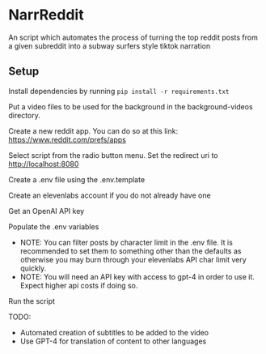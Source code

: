 # NarrReddit

An script which automates the process of turning the top reddit posts from a given subreddit into a subway surfers style tiktok narration

## Setup

Install dependencies by running `pip install -r requirements.txt`

Put a video files to be used for the background in the background-videos directory.

Create a new reddit app. You can do so at this link: <https://www.reddit.com/prefs/apps>

Select script from the radio button menu. Set the redirect uri to <http://localhost:8080>

Create a .env file using the .env.template

Create an elevenlabs account if you do not already have one

Get an OpenAI API key

Populate the .env variables

-   NOTE: You can filter posts by character limit in the .env file. It is recommended to set them to something other than the defaults as otherwise you may burn through your elevenlabs API char limit very quickly.
-   NOTE: You will need an API key with access to gpt-4 in order to use it. Expect higher api costs if doing so.

Run the script

TODO:

-   Automated creation of subtitles to be added to the video
-   Use GPT-4 for translation of content to other languages
